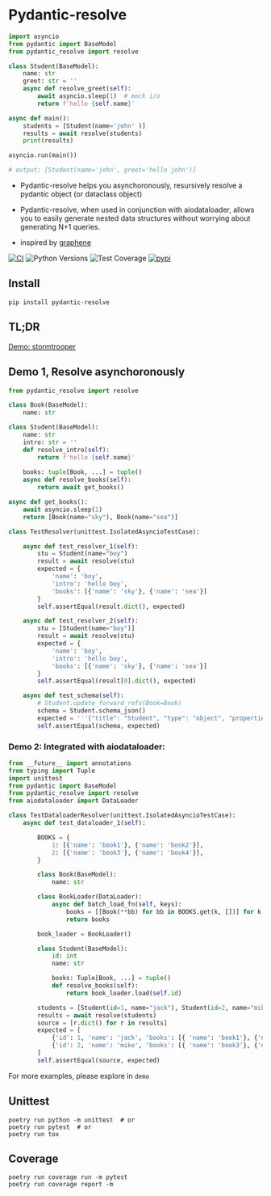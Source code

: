 # Pydantic-resolve

```python
import asyncio
from pydantic import BaseModel
from pydantic_resolve import resolve

class Student(BaseModel):
    name: str
    greet: str = ''
    async def resolve_greet(self):
        await asyncio.sleep(1)  # mock i/o
        return f'hello {self.name}'

async def main():
    students = [Student(name='john' )]
    results = await resolve(students)
    print(results)

asyncio.run(main())

# output: [Student(name='john', greet='hello john')]
```

- Pydantic-resolve helps you asynchoronously, resursively resolve a pydantic object (or dataclass object)

- Pydantic-resolve, when used in conjunction with aiodataloader, allows you to easily generate nested data structures without worrying about generating N+1 queries.

- inspired by [graphene](https://graphene-python.org/)

[![CI](https://github.com/allmonday/pydantic_resolve/actions/workflows/ci.yml/badge.svg)](https://github.com/allmonday/pydantic_resolve/actions/workflows/ci.yml)
![Python Versions](https://img.shields.io/pypi/pyversions/pydantic-resolve)
![Test Coverage](https://img.shields.io/endpoint?url=https://gist.githubusercontent.com/allmonday/6f1661c6310e1b31c9a10b0d09d52d11/raw/covbadge.json)
[![pypi](https://img.shields.io/pypi/v/pydantic-resolve.svg)](https://pypi.python.org/pypi/pydantic-resolve)
## Install

```shell
pip install pydantic-resolve
```

## TL;DR

[Demo: stormtrooper](https://github.com/allmonday/stormtrooper/blob/main/backend/app/entries/task/router.py#L24)

## Demo 1, Resolve asynchoronously

```python
from pydantic_resolve import resolve

class Book(BaseModel):
    name: str

class Student(BaseModel):
    name: str
    intro: str = ''
    def resolve_intro(self):
        return f'hello {self.name}'
    
    books: tuple[Book, ...] = tuple()
    async def resolve_books(self):
        return await get_books()

async def get_books():
    await asyncio.sleep(1)
    return [Book(name="sky"), Book(name="sea")]

class TestResolver(unittest.IsolatedAsyncioTestCase):

    async def test_resolver_1(self):
        stu = Student(name="boy")
        result = await resolve(stu)
        expected = {
            'name': 'boy',
            'intro': 'hello boy',
            'books': [{'name': 'sky'}, {'name': 'sea'}]
        }
        self.assertEqual(result.dict(), expected)

    async def test_resolver_2(self):
        stu = [Student(name="boy")]
        result = await resolve(stu)
        expected = {
            'name': 'boy',
            'intro': 'hello boy',
            'books': [{'name': 'sky'}, {'name': 'sea'}]
        }
        self.assertEqual(result[0].dict(), expected)

    async def test_schema(self):
        # Student.update_forward_refs(Book=Book)
        schema = Student.schema_json()
        expected = '''{"title": "Student", "type": "object", "properties": {"name": {"title": "Name", "type": "string"}, "intro": {"title": "Intro", "default": "", "type": "string"}, "books": {"title": "Books", "default": [], "type": "array", "items": {"$ref": "#/definitions/Book"}}}, "required": ["name"], "definitions": {"Book": {"title": "Book", "type": "object", "properties": {"name": {"title": "Name", "type": "string"}}, "required": ["name"]}}}'''
        self.assertEqual(schema, expected)
```

### Demo 2: Integrated with aiodataloader:

```python
from __future__ import annotations
from typing import Tuple
import unittest
from pydantic import BaseModel
from pydantic_resolve import resolve
from aiodataloader import DataLoader

class TestDataloaderResolver(unittest.IsolatedAsyncioTestCase):
    async def test_dataloader_1(self):

        BOOKS = {
            1: [{'name': 'book1'}, {'name': 'book2'}],
            2: [{'name': 'book3'}, {'name': 'book4'}],
        }

        class Book(BaseModel):
            name: str

        class BookLoader(DataLoader):
            async def batch_load_fn(self, keys):
                books = [[Book(**bb) for bb in BOOKS.get(k, [])] for k in keys]
                return books

        book_loader = BookLoader()  

        class Student(BaseModel):
            id: int
            name: str

            books: Tuple[Book, ...] = tuple()
            def resolve_books(self):
                return book_loader.load(self.id)

        students = [Student(id=1, name="jack"), Student(id=2, name="mike")]
        results = await resolve(students)
        source = [r.dict() for r in results]
        expected = [
            {'id': 1, 'name': 'jack', 'books': [{ 'name': 'book1'}, {'name': 'book2'}]},
            {'id': 2, 'name': 'mike', 'books': [{ 'name': 'book3'}, {'name': 'book4'}]},
        ]
        self.assertEqual(source, expected)
```

For more examples, please explore in `demo`

## Unittest

```shell
poetry run python -m unittest  # or
poetry run pytest  # or
poetry run tox
```

## Coverage 

```shell
poetry run coverage run -m pytest
poetry run coverage report -m
```
